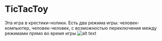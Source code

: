 # TicTacToy
Эта игра в крестики-нолики. 
Есть два режима игры: человек-компьютер, человек-человек, с возможностью переключения между режимами прямо во время игры
![alt text](https://github.com/NiyazFazlyev/TicTacToy/TicTacToy.png "Описание будет тут")
